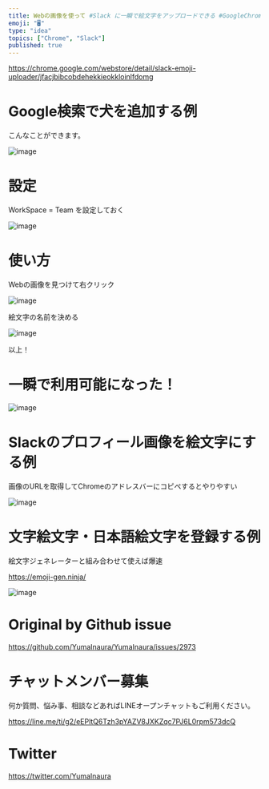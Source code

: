 ```yaml
---
title: Webの画像を使って #Slack に一瞬で絵文字をアップロードできる #GoogleChrome 拡張はこれだ！
emoji: "🖥"
type: "idea"
topics: ["Chrome", "Slack"]
published: true
---
```


https://chrome.google.com/webstore/detail/slack-emoji-uploader/jfacjbibcobdehekkieokkloinlfdomg

# Google検索で犬を追加する例

こんなことができます。

![image](https://user-images.githubusercontent.com/13635059/73585489-3e33c080-44e5-11ea-904d-463e780eb8fd.png)


# 設定

WorkSpace = Team を設定しておく

![image](https://user-images.githubusercontent.com/13635059/73585570-b39f9100-44e5-11ea-827a-7c3db46944a1.png)

# 使い方

Webの画像を見つけて右クリック

![image](https://user-images.githubusercontent.com/13635059/73585443-c9f91d00-44e4-11ea-96f9-d7e21d8f2c6a.png)

絵文字の名前を決める

![image](https://user-images.githubusercontent.com/13635059/73585480-29572d00-44e5-11ea-97bc-9eb0d31f61c4.png)

以上！

# 一瞬で利用可能になった！


![image](https://user-images.githubusercontent.com/13635059/73585474-12183f80-44e5-11ea-90cf-33fba691c885.png)

# Slackのプロフィール画像を絵文字にする例

画像のURLを取得してChromeのアドレスバーにコピペするとやりやすい

![image](https://user-images.githubusercontent.com/13635059/73585590-e21d6c00-44e5-11ea-8b07-d7e44c6dc074.png)

# 文字絵文字・日本語絵文字を登録する例

絵文字ジェネレーターと組み合わせて使えば爆速

https://emoji-gen.ninja/

![image](https://user-images.githubusercontent.com/13635059/73585631-6d96fd00-44e6-11ea-89c6-47e14cec5b03.png)


# Original by Github issue

https://github.com/YumaInaura/YumaInaura/issues/2973








<!-- Update From Qiita API -->

# チャットメンバー募集


何か質問、悩み事、相談などあればLINEオープンチャットもご利用ください。

https://line.me/ti/g2/eEPltQ6Tzh3pYAZV8JXKZqc7PJ6L0rpm573dcQ





# Twitter


https://twitter.com/YumaInaura


<!-- Update From Qiita API -->



